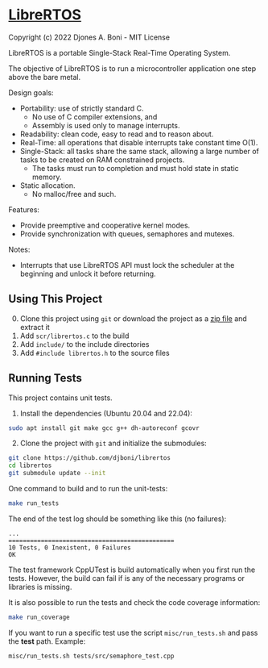 # [LibreRTOS](https://github.com/djboni/librertos)

Copyright (c) 2022 Djones A. Boni - MIT License

LibreRTOS is a portable Single-Stack Real-Time Operating System.

The objective of LibreRTOS is to run a microcontroller application one step
above the bare metal.

Design goals:

- Portability: use of strictly standard C.
  - No use of C compiler extensions, and
  - Assembly is used only to manage interrupts.
- Readability: clean code, easy to read and to reason about.
- Real-Time: all operations that disable interrupts take constant time O(1).
- Single-Stack: all tasks share the same stack, allowing a large number of
  tasks to be created on RAM constrained projects.
  - The tasks must run to completion and must hold state in static memory.
- Static allocation.
  - No malloc/free and such.

Features:

- Provide preemptive and cooperative kernel modes.
- Provide synchronization with queues, semaphores and mutexes.

Notes:

- Interrupts that use LibreRTOS API must lock the scheduler at the beginning and
  unlock it before returning.

## Using This Project

0. Clone this project using `git` or download the project as a
   [zip file](https://github.com/djboni/librertos/archive/refs/heads/master.zip)
   and extract it
1. Add `scr/librertos.c` to the build
2. Add `include/` to the include directories
3. Add `#include librertos.h` to the source files

## Running Tests

This project contains unit tests.

1. Install the dependencies (Ubuntu 20.04 and 22.04):

```sh
sudo apt install git make gcc g++ dh-autoreconf gcovr
```

2. Clone the project with `git` and initialize the submodules:

```sh
git clone https://github.com/djboni/librertos
cd librertos
git submodule update --init
```

One command to build and to run the unit-tests:

```sh
make run_tests
```

The end of the test log should be something like this (no failures):

```
...
==============================================
10 Tests, 0 Inexistent, 0 Failures
OK
```

The test framework CppUTest is build automatically when you first run the tests.
However, the build can fail if is any of the necessary programs or libraries is
missing.

It is also possible to run the tests and check the code coverage information:

```sh
make run_coverage
```

If you want to run a specific test use the script `misc/run_tests.sh` and pass
the **test** path. Example:

```sh
misc/run_tests.sh tests/src/semaphore_test.cpp
```
